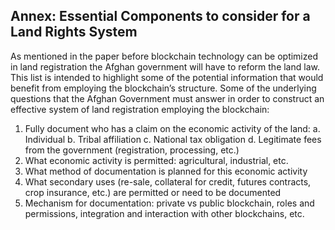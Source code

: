 ## Annex: Essential Components to consider for a Land Rights System 

As mentioned in the paper before blockchain technology can be optimized in land registration the Afghan government will have to reform the land law.  This list is intended to highlight some of the potential information that would benefit from employing the blockchain’s structure.  Some of the underlying questions that the Afghan Government must answer in order to construct an effective system of land registration employing the blockchain:

1. Fully document who has a claim on the economic activity of the land:
    a. Individual
    b. Tribal affiliation
    c. National tax obligation
    d. Legitimate fees from the government (registration, processing, etc.)
2. What economic activity is permitted: agricultural, industrial, etc. 
3. What method of documentation is planned for this economic activity
4. What secondary uses (re-sale, collateral for credit, futures contracts, crop insurance, etc.) are permitted or need to be documented
5. Mechanism for documentation: private vs public blockchain, roles and permissions, integration and interaction with other blockchains, etc. 

